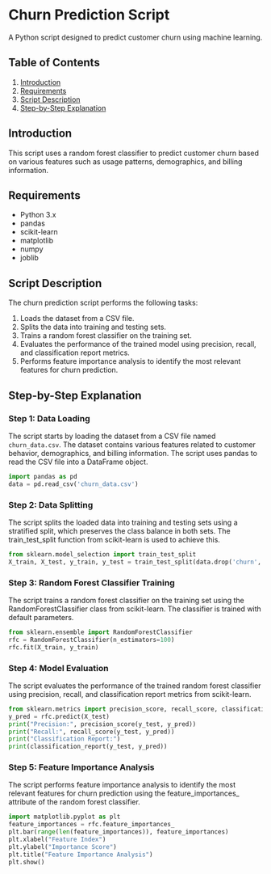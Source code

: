 **Churn Prediction Script**
==========================

A Python script designed to predict customer churn using machine learning.

**Table of Contents**
-----------------

1. [Introduction](#introduction)
2. [Requirements](#requirements)
3. [Script Description](#script-description)
4. [Step-by-Step Explanation](#step-by-step-explanation)

**Introduction**
---------------

This script uses a random forest classifier to predict customer churn based on various features such as usage patterns, demographics, and billing information.

**Requirements**
--------------

* Python 3.x
* pandas
* scikit-learn
* matplotlib
* numpy
* joblib

**Script Description**
--------------------

The churn prediction script performs the following tasks:

1. Loads the dataset from a CSV file.
2. Splits the data into training and testing sets.
3. Trains a random forest classifier on the training set.
4. Evaluates the performance of the trained model using precision, recall, and classification report metrics.
5. Performs feature importance analysis to identify the most relevant features for churn prediction.

**Step-by-Step Explanation**
---------------------------

### Step 1: Data Loading

The script starts by loading the dataset from a CSV file named `churn_data.csv`. The dataset contains various features related to customer behavior, demographics, and billing information. The script uses pandas to read the CSV file 
into a DataFrame object.

```python
import pandas as pd
data = pd.read_csv('churn_data.csv')
```

### Step 2: Data Splitting

The script splits the loaded data into training and testing sets using a stratified split, which preserves the class balance in both sets. The train_test_split function from scikit-learn is used to achieve this.

```python
from sklearn.model_selection import train_test_split
X_train, X_test, y_train, y_test = train_test_split(data.drop('churn', axis=1), data['churn'], test_size=0.2, random_state=42)
```

### Step 3: Random Forest Classifier Training

The script trains a random forest classifier on the training set using the RandomForestClassifier class from scikit-learn. The classifier is trained with default parameters.

```python
from sklearn.ensemble import RandomForestClassifier
rfc = RandomForestClassifier(n_estimators=100)
rfc.fit(X_train, y_train)
```

### Step 4: Model Evaluation

The script evaluates the performance of the trained random forest classifier using precision, recall, and classification report metrics from scikit-learn.

```python
from sklearn.metrics import precision_score, recall_score, classification_report
y_pred = rfc.predict(X_test)
print("Precision:", precision_score(y_test, y_pred))
print("Recall:", recall_score(y_test, y_pred))
print("Classification Report:")
print(classification_report(y_test, y_pred))
```

### Step 5: Feature Importance Analysis

The script performs feature importance analysis to identify the most relevant features for churn prediction using the feature_importances_ attribute of the random forest classifier.

```python
import matplotlib.pyplot as plt
feature_importances = rfc.feature_importances_
plt.bar(range(len(feature_importances)), feature_importances)
plt.xlabel("Feature Index")
plt.ylabel("Importance Score")
plt.title("Feature Importance Analysis")
plt.show()
```


